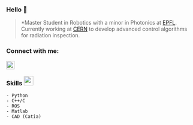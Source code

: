 ### Hello 👋

> *Master Student in Robotics with a minor in Photonics at [EPFL](https://www.epfl.ch/). Currently working at [CERN](https://home.cern/) to develop advanced control algorithms for radiation inspection.

### Connect with me:

[<img align="left" alt="lucas-braud| LinkedIn" width="22px" src="https://cdn.jsdelivr.net/npm/simple-icons@v3/icons/linkedin.svg" />](https://www.linkedin.com/in/lucas-braud/)

<br />

### Skills <img src = "https://media2.giphy.com/media/QssGEmpkyEOhBCb7e1/giphy.gif?cid=ecf05e47a0n3gi1bfqntqmob8g9aid1oyj2wr3ds3mg700bl&rid=giphy.gif" width = "25"> 

    - Python
    - C++/C
    - ROS
    - Matlab
    - CAD (Catia)

<!--
**lucasbrodo/lucasbrodo** is a ✨ _special_ ✨ repository because its `README.md` (this file) appears on your GitHub profile.

Here are some ideas to get you started:

- 🔭 I’m currently working on ...
- 🌱 I’m currently learning ...
- 👯 I’m looking to collaborate on ...
- 🤔 I’m looking for help with ...
- 💬 Ask me about ...
- 📫 How to reach me: ...
- 😄 Pronouns: ...
- ⚡ Fun fact: ...
-->
